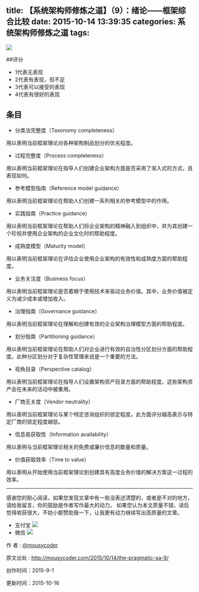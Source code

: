 title: 【系统架构师修炼之道】（9）：绪论——框架综合比较
date: 2015-10-14 13:39:35
categories: 系统架构师修炼之道
tags:
---

![](http://7xjl4u.com1.z0.glb.clouddn.com/15-8-26/25645293.jpg)


<!-- more -->
##评分

- 1代表无表现
- 2代表有表现，但不足
- 3代表可以接受的表现
- 4代表有很好的表现


## 条目
- 分类法完整度（Taxonomy completeness）

用以表明当前框架理论对各种架构制品划分的优劣程度。

- 过程完整度（Process completeness）

用以表明当前框架理论在指导人们创建企业架构方面是否采用了渐入式的方式，且表现如何。

- 参考模型指南（Reference model guidance）

用以表明当前框架理论在帮助人们创建一系列相关的参考模型中的作用。

- 实践指南（Practice guidance）

用以表明当前框架理论在帮助人们将企业架构的精神融入到组织中，并为其创建一个珍视并使用企业架构的企业文化时的帮助程度。

- 成熟度模型（Maturity model）

用以表明当前框架理论在评估企业使用企业架构的有效性和成熟度方面的帮助程度。

- 业务关注度（Business focus）

用以表明当前框架理论是否着眼于使用技术来驱动业务价值。其中，业务价值被定义为减少成本或增加收入。
- 治理指南（Governance guidance）

用以表明当前框架理论在理解和创建有效的企业架构治理模型方面的帮助程度。

- 划分指南（Partitioning guidance）

用以表明当前框架理论在帮助人们对企业进行有效的自治性分区划分方面的帮助程度。此种分区划分对于复杂性管理来说是一个重要的方法。

- 视角目录（Perspective catalog）

用以表明当前框架理论在指导人们设置架构资产目录方面的帮助程度。这些架构资产会在未来的活动中被重用。
- 厂商无关度（Vendor neutrality）

用以表明当前框架理论与某个特定咨询组织的锁定程度。此方面评分越高表示与特定厂商的锁定程度越低。
- 信息易获取性（Information availability）

用以表明与当前框架理论相关的免费或廉价信息的数量和质量。

- 价值获取效率（Time to value）

用以表明从开始使用当前框架理论到创建具有高度业务价值的解决方案这一过程的效率。

---

感谢您的耐心阅读，如果您发现文章中有一些没表述清楚的，或者是不对的地方，请给我留言，你的鼓励是作者写作最大的动力，
如果您认为本文质量不错，读后觉得收获很大，不妨小额赞助我一下，让我更有动力继续写出高质量的文章。

- 支付宝 
![](http://7xjl4u.com1.z0.glb.clouddn.com/15-10-14/18963137.jpg)
- 微信 
![](http://7xjl4u.com1.z0.glb.clouddn.com/15-10-14/34122370.jpg)
   
作 者 : [@mousycoder](http://weibo.com/mousycoder)

原文出处 : http://mousycoder.com/2015/10/14/the-pragmatic-sa-9/

创作时间：2015-9-1

更新时间：2015-10-16


